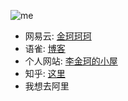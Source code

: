 ![me](https://github.com/lijinke666/lijinke666/blob/master/ysg.jpg)

- 网易云: [金珂珂珂](https://music.163.com/#/user/home?id=85987424)
- 语雀: [博客](https://www.yuque.com/lijinke/blog)
- 个人网站: [李金珂的小屋](https://www.lijinke.cn/)
- 知乎: [这里](https://www.zhihu.com/people/duan-tui-xiao-ke-ji-17-22)
- 我想去阿里
